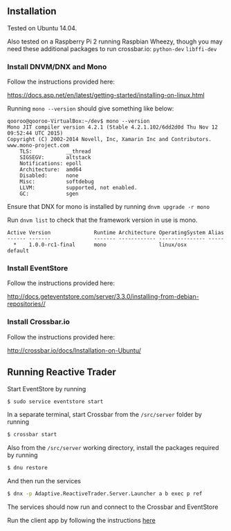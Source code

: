 ## Installation

Tested on Ubuntu 14.04.

Also tested on a Raspberry Pi 2 running Raspbian Wheezy, though you may need these additional packages to run crossbar.io: `python-dev` `libffi-dev`

### Install DNVM/DNX and Mono

Follow the instructions provided here:

https://docs.asp.net/en/latest/getting-started/installing-on-linux.html

Running `mono --version` should give something like below:

```
qooroo@qooroo-VirtualBox:~/dev$ mono --version
Mono JIT compiler version 4.2.1 (Stable 4.2.1.102/6dd2d0d Thu Nov 12 09:52:44 UTC 2015)
Copyright (C) 2002-2014 Novell, Inc, Xamarin Inc and Contributors. www.mono-project.com
	TLS:           __thread
	SIGSEGV:       altstack
	Notifications: epoll
	Architecture:  amd64
	Disabled:      none
	Misc:          softdebug 
	LLVM:          supported, not enabled.
	GC:            sgen
```

Ensure that DNX for mono is installed by running `dnvm upgrade -r mono`

Run `dnvm list` to check that the framework version in use is mono.

```
Active Version              Runtime Architecture OperatingSystem Alias
------ -------              ------- ------------ --------------- -----
  *    1.0.0-rc1-final      mono                 linux/osx       default
```

### Install EventStore

Follow the instructions provided here:

http://docs.geteventstore.com/server/3.3.0/installing-from-debian-repositories//


### Install Crossbar.io

Follow the instructions provided here:

http://crossbar.io/docs/Installation-on-Ubuntu/

## Running Reactive Trader

Start EventStore by running

```bash
$ sudo service eventstore start
```
In a separate terminal, start Crossbar from the `/src/server` folder by running

```bash
$ crossbar start
```
Also from the `/src/server` working directory, install the packages required by running

```bash
$ dnu restore
```
And then run the services

```bash
$ dnx -p Adaptive.ReactiveTrader.Server.Launcher a b exec p ref
```
The services should now run and connect to the Crossbar and EventStore

Run the client app by following the instructions [here](../src/client/README.md)

